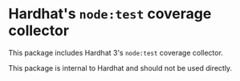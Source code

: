# Hardhat's `node:test` coverage collector

This package includes Hardhat 3's `node:test` coverage collector.

This package is internal to Hardhat and should not be used directly.
